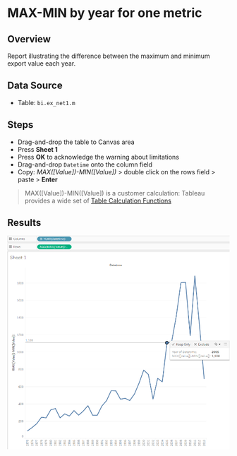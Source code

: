 # MAX-MIN by year for one metric

## Overview

Report illustrating the difference between the maximum and minimum export value each year. 
 
## Data Source

* Table: `bi.ex_net1.m`
 
## Steps

- Drag-and-drop the table to Canvas area
- Press **Sheet 1**
- Press **OK** to acknowledge the warning about limitations
- Drag-and-drop `Datetime` onto the column field
- Copy: _MAX([Value])-MIN([Value])_ > double click on the rows field > paste > **Enter**
 
> MAX([Value])-MIN([Value]) is a customer calculation: Tableau provides a wide set of [Table Calculation Functions](http://onlinehelp.tableau.com/current/pro/desktop/en-us/functions_functions_tablecalculation.html)

## Results

![](../images/max-min.png)
